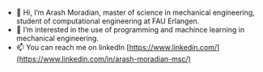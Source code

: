 - 👋 Hi, I’m Arash Moradian, master of science in mechanical engineering, student of computational engineering at FAU Erlangen. 
- 👀 I’m interested in the use of programming and machince learning in mechanical engineering.
- 📫 You can reach me on linkedIn [https://www.linkedin.com/](https://www.linkedin.com/in/arash-moradian-msc/)

<!---
aqa-arash/aqa-arash is a ✨ special ✨ repository because its `README.md` (this file) appears on your GitHub profile.
You can click the Preview link to take a look at your changes.
--->
